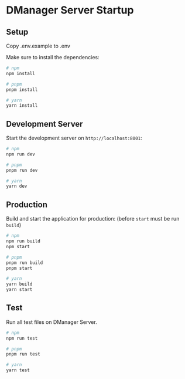 # DManager Server Startup

## Setup

Copy .env.example to .env

Make sure to install the dependencies:

```bash
# npm
npm install

# pnpm
pnpm install

# yarn
yarn install
```

## Development Server

Start the development server on `http://localhost:8001`:

```bash
# npm
npm run dev

# pnpm
pnpm run dev

# yarn
yarn dev
```

## Production

Build and start the application for production:
(before ``` start ``` must be run ``` build ```)



```bash
# npm
npm run build
npm start

# pnpm
pnpm run build
pnpm start

# yarn
yarn build
yarn start
```

## Test

Run all test files on DManager Server.


```bash
# npm
npm run test

# pnpm
pnpm run test

# yarn
yarn test
```